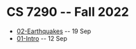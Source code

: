 # CS 7290 -- Fall 2022

* [02-Earthquakes](01-Earthquakes.md) -- 19 Sep
* [01-Intro](01-Intro.md) -- 12 Sep
